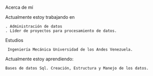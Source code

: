 Acerca de mí

Actualmente estoy trabajando en

    . Administración de datos
    . Líder de proyectos para procesamiento de datos.
  
Estudios

     Ingeniería Mecánica Universidad de los Andes Venezuela.

 
Actualmente estoy aprendiendo:
  
    Bases de datos Sql. Creación, Estructura y Manejo de los datos.

